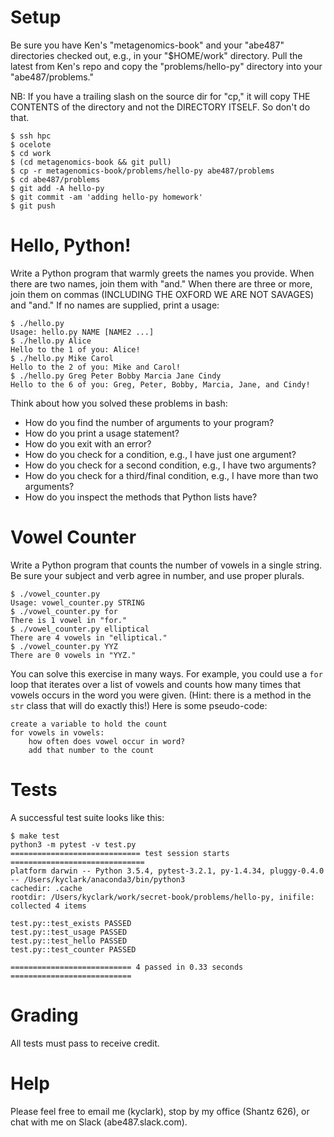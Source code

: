 # Setup

Be sure you have Ken's "metagenomics-book" and your "abe487" directories
checked out, e.g., in your "$HOME/work" directory.  Pull the latest from Ken's
repo and copy the "problems/hello-py" directory into your "abe487/problems."

NB: If you have a trailing slash on the source dir for "cp," it will copy
THE CONTENTS of the directory and not the DIRECTORY ITSELF.  So don't do that.

```
$ ssh hpc
$ ocelote
$ cd work
$ (cd metagenomics-book && git pull)
$ cp -r metagenomics-book/problems/hello-py abe487/problems
$ cd abe487/problems
$ git add -A hello-py
$ git commit -am 'adding hello-py homework'
$ git push
```

# Hello, Python!

Write a Python program that warmly greets the names you provide.  When there
are two names, join them with "and."  When there are three or more, join them
on commas (INCLUDING THE OXFORD WE ARE NOT SAVAGES) and "and." If no names 
are supplied, print a usage:

```
$ ./hello.py
Usage: hello.py NAME [NAME2 ...]
$ ./hello.py Alice
Hello to the 1 of you: Alice!
$ ./hello.py Mike Carol
Hello to the 2 of you: Mike and Carol!
$ ./hello.py Greg Peter Bobby Marcia Jane Cindy
Hello to the 6 of you: Greg, Peter, Bobby, Marcia, Jane, and Cindy!
```

Think about how you solved these problems in bash:

* How do you find the number of arguments to your program?
* How do you print a usage statement?
* How do you exit with an error?
* How do you check for a condition, e.g., I have just one argument?
* How do you check for a second condition, e.g., I have two arguments?
* How do you check for a third/final condition, e.g., I have more than two arguments?
* How do you inspect the methods that Python lists have?

# Vowel Counter

Write a Python program that counts the number of vowels in a single string.
Be sure your subject and verb agree in number, and use proper plurals.

```
$ ./vowel_counter.py
Usage: vowel_counter.py STRING
$ ./vowel_counter.py for
There is 1 vowel in "for."
$ ./vowel_counter.py elliptical
There are 4 vowels in "elliptical."
$ ./vowel_counter.py YYZ
There are 0 vowels in "YYZ."
```

You can solve this exercise in many ways.  For example, you could 
use a `for` loop that iterates over a list of vowels and counts how
many times that vowels occurs in the word you were given.  (Hint: there
is a method in the `str` class that will do exactly this!)  Here is 
some pseudo-code:

```
create a variable to hold the count
for vowels in vowels:
    how often does vowel occur in word?
    add that number to the count
```

# Tests

A successful test suite looks like this:

```
$ make test
python3 -m pytest -v test.py
============================= test session starts ==============================
platform darwin -- Python 3.5.4, pytest-3.2.1, py-1.4.34, pluggy-0.4.0 -- /Users/kyclark/anaconda3/bin/python3
cachedir: .cache
rootdir: /Users/kyclark/work/secret-book/problems/hello-py, inifile:
collected 4 items

test.py::test_exists PASSED
test.py::test_usage PASSED
test.py::test_hello PASSED
test.py::test_counter PASSED

=========================== 4 passed in 0.33 seconds ===========================
```

# Grading

All tests must pass to receive credit.

# Help

Please feel free to email me (kyclark), stop by my office (Shantz 626), or
chat with me on Slack (abe487.slack.com).
